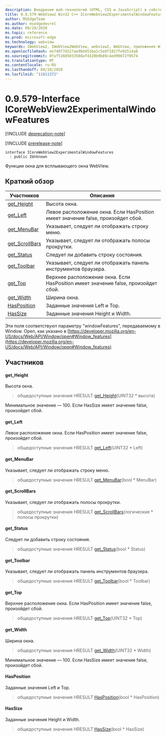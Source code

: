 ```yaml
---
description: Внедрение веб-технологий (HTML, CSS и JavaScript) в собственные приложения с помощью элемента управления Microsoft Edge WebView2
title: 0.9.579-WebView2 Win32 C++ ICoreWebView2ExperimentalWindowFeatures
author: MSEdgeTeam
ms.author: msedgedevrel
ms.date: 09/10/2020
ms.topic: reference
ms.prod: microsoft-edge
ms.technology: webview
keywords: IWebView2, IWebView2WebView, webview2, WebView, приложения Win32, Win32, EDGE, ICoreWebView2, ICoreWebView2Controller, управление браузером, EDGE HTML, ICoreWebView2ExperimentalWindowFeatures
ms.openlocfilehash: ee740f7d227ae98d451ba1c5e8f1017fe92514a8
ms.sourcegitcommit: 0faf538d5033508af4320b9b89c4ed99872f0574
ms.translationtype: MT
ms.contentlocale: ru-RU
ms.lasthandoff: 09/10/2020
ms.locfileid: "11011372"
---
```

# 0.9.579-Interface ICoreWebView2ExperimentalWindowFeatures 

[!INCLUDE [deprecation-note](../../includes/deprecation-note.md)]

[!INCLUDE [prerelease-note](../../includes/prerelease-note.md)]

```
interface ICoreWebView2ExperimentalWindowFeatures
  : public IUnknown
```

Функции окна для всплывающего окна WebView.

## Краткий обзор

 Участников                        | Описания
--------------------------------|---------------------------------------------
[get_Height](#get_height) | Высота окна.
[get_Left](#get_left) | Левое расположение окна. Если HasPosition имеет значение false, произойдет сбой.
[get_MenuBar](#get_menubar) | Указывает, следует ли отображать строку меню.
[get_ScrollBars](#get_scrollbars) | Указывает, следует ли отображать полосы прокрутки.
[get_Status](#get_status) | Следует ли добавить строку состояния.
[get_Toolbar](#get_toolbar) | Указывает, следует ли отображать панель инструментов браузера.
[get_Top](#get_top) | Верхнее расположение окна. Если HasPosition имеет значение false, произойдет сбой.
[get_Width](#get_width) | Ширина окна.
[HasPosition](#hasposition) | Заданные значения Left и Top.
[HasSize](#hassize) | Заданные значения Height и Width.

Эти поля соответствуют параметру "windowFeatures", передаваемому в Window. Open, как указано в [https://developer.mozilla.org/en-US/docs/Web/API/Window/open#Window_features](https://developer.mozilla.org/en-US/docs/Web/API/Window/open#Window_features)

## Участников

#### get_Height 

Высота окна.

> общедоступные значения HRESULT [get_Height](#get_height)(UINT32 * высота)

Минимальное значение — 100. Если HasSize имеет значение false, произойдет сбой.

#### get_Left 

Левое расположение окна. Если HasPosition имеет значение false, произойдет сбой.

> общедоступные значения HRESULT [get_Left](#get_left)(UINT32 * Left)

#### get_MenuBar 

Указывает, следует ли отображать строку меню.

> общедоступные значения HRESULT [get_MenuBar](#get_menubar)(bool * MenuBar)

#### get_ScrollBars 

Указывает, следует ли отображать полосы прокрутки.

> общедоступные значения HRESULT [get_ScrollBars](#get_scrollbars)(логические * полосы прокрутки)

#### get_Status 

Следует ли добавить строку состояния.

> общедоступные значения HRESULT [get_Status](#get_status)(bool * Status)

#### get_Toolbar 

Указывает, следует ли отображать панель инструментов браузера.

> общедоступные значения HRESULT [get_Toolbar](#get_toolbar)(bool * Toolbar)

#### get_Top 

Верхнее расположение окна. Если HasPosition имеет значение false, произойдет сбой.

> общедоступные значения HRESULT [get_Top](#get_top)(UINT32 * Top)

#### get_Width 

Ширина окна.

> общедоступные значения HRESULT [get_Width](#get_width)(UINT32 * Width)

Минимальное значение — 100. Если HasSize имеет значение false, произойдет сбой.

#### HasPosition 

Заданные значения Left и Top.

> общедоступные значения HRESULT [HasPosition](#hasposition)(bool * HasPosition)

#### HasSize 

Заданные значения Height и Width.

> общедоступные значения HRESULT [HasSize](#hassize)(bool * HasSize)

